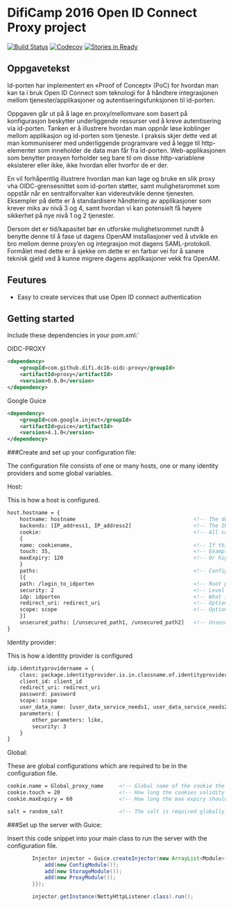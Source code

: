# DifiCamp 2016 Open ID Connect Proxy project

[![Build Status](https://travis-ci.org/difi/dc16-oidc-proxy.svg?branch=master)](https://travis-ci.org/difi/dc16-oidc-proxy)
[![Codecov](https://codecov.io/gh/difi/dc16-oidc-proxy/branch/master/graph/badge.svg)](https://codecov.io/gh/difi/dc16-oidc-proxy)
[![Stories in Ready](https://badge.waffle.io/difi/dc16-oidc-proxy.png?label=ready&title=Ready)](https://waffle.io/difi/dc16-oidc-proxy)

## Oppgavetekst

Id-porten har implementert en «Proof of Concept» (PoC) for hvordan man kan ta i bruk Open ID Connect som teknologi for å håndtere integrasjonen mellom tjenester/applikasjoner og autentiseringsfunksjonen til id-porten.

Oppgaven går ut på å lage en proxy/mellomvare som basert på konfigurasjon beskytter underliggende ressurser ved å kreve autentisering via id-porten. Tanken er å illustrere hvordan man oppnår løse koblinger mellom applikasjon og id-porten som tjeneste. I praksis skjer dette ved at man kommuniserer med underliggende programvare ved å legge til http-elementer som inneholder de data man får fra id-porten. Web-applikasjonen som benytter proxyen forholder seg bare til om disse http-variablene eksisterer eller ikke, ikke hvordan eller hvorfor de er der.

En vil forhåpentlig illustrere hvordan man kan lage og bruke en slik proxy vha OIDC-grensesnittet som id-porten støtter, samt mulighetsrommet som oppstår når en sentralforvalter kan videreutvikle denne tjenesten. Eksempler på dette er å standardisere håndtering av applikasjoner som krever miks av nivå 3 og 4, samt hvordan vi kan potensielt få høyere sikkerhet på nye nivå 1 og 2 tjenester.

Dersom det er tid/kapasitet bør en utforske mulighetsrommet rundt å benytte denne til å fase ut dagens OpenAM installasjoner ved å utvikle en bro mellom denne proxy’en og integrasjon mot dagens SAML-protokoll. Formålet med dette er å sjekke om dette er en farbar vei for å sanere teknisk gjeld ved å kunne migrere dagens applikasjoner vekk fra OpenAM.

## Feutures

* Easy to create services that use Open ID connect authentication


## Getting started

Include these dependencies in your pom.xml:`

OIDC-PROXY
```xml
<dependency>
    <groupId>com.github.difi.dc16-oidc-proxy</groupId>
    <artifactId>proxy</artifactId>
    <version>0.6.0</version>
</dependency>
```

Google Guice
```xml
<dependency>
    <groupId>com.google.inject</groupId>
    <artifactId>guice</artifactId>
    <version>4.1.0</version>
</dependency>
```

###Create and set up your configuration file:

The configuration file consists of one or many hosts, one or many identity providers and some global variables.

Host:

This is how a host is configured.

```xml
host.hostname = {
    hostname: hostname                                      <!-- The domain name of the host -->
    backends: [IP_address1, IP_address2]                    <!-- The IP addresses the server runs on -->
    cookie:                                                 <!-- All cookie attributes are optional in the host, but required globally in the file -->
    {               
    name: cookiename,                                       <!-- If this host requires a cookie with other needs than the global cookie -->
    touch: 35,                                              <!-- Example higher touch period -->
    maxExpiry: 120                                          <!-- Or higher max expiry -->
    }               
    paths:                                                  <!-- Configured paths are secured paths -->
    [{              
    path: /login_to_idporten                                <!-- Root path of the secured area -->
    security: 2                                             <!-- Level of security -->
    idp: idporten                                           <!-- What identity provider should be used to log in on the secured area-->
    redirect_uri: redirect_uri                              <!-- Optional in path -->
    scope: scope                                            <!-- Optional in path -->
    }]
    unsecured_paths: [/unsecured_path1, /unsecured_path2]   <!-- Unsecured paths are paths that should not receive information about the user-->
}
```



Identity provider:

This is how a identity provider is configured

```xml
idp.identityprovidername = {
    class: package.identityprovider.is.in.classname.of.identityprovider     <!-- Which idendtity provider class should be used -->
    client_id: client_id                                                    <!-- The client_id parameter used in the request to the identity provider-->
    redirect_uri: redirect_uri                                              <!-- Where the identity provider should redirect back to. Configured in the identity provider-->    
    password: password                                                      <!-- Password parameteres used in the request towards the identity provider -->
    scope: scope                                                            <!-- The scope parameter used in the request towrads the identity provider -->
    user_data_name: [user_data_service_needs1, user_data_service_needs2]    <!-- What user data collected from the log in should be sent to the service -->
    parameters: {                                                           <!-- Parameters have to be in the idp, but does not have to contain any parameters -->
        other_parameters: like,                                             <!-- Other parameteres need in the identity provider configuration-->
        security: 3
    }
}
```

Global:

These are global configurations which are required to be in the configuration file.

```xml
cookie.name = Global_proxy_name     <!-- Global name of the cookie the proxy uses -->
cookie.touch = 20                   <!-- How long the cookies validity should be expanded every time used -->
cookie.maxExpiry = 60               <!-- How long the max expiry should be expanded every time used-->

salt = random_salt                  <!-- The salt is required globally in the conf-file -->
```


###Set up the server with Guice:

Insert this code snippet into your main class to run the server with the configuration file.

```java
        Injector injector = Guice.createInjector(new ArrayList<Module>() {{
            add(new ConfigModule());
            add(new StorageModule());
            add(new ProxyModule());
        }});

        injector.getInstance(NettyHttpListener.class).run();
```

